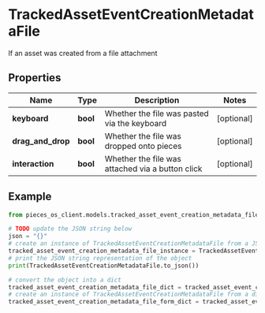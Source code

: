 # TrackedAssetEventCreationMetadataFile

If an asset was created from a file attachment

## Properties

Name | Type | Description | Notes
------------ | ------------- | ------------- | -------------
**keyboard** | **bool** | Whether the file was pasted via the keyboard | [optional] 
**drag_and_drop** | **bool** | Whether the file was dropped onto pieces | [optional] 
**interaction** | **bool** | Whether the file was attached via a button click | [optional] 

## Example

```python
from pieces_os_client.models.tracked_asset_event_creation_metadata_file import TrackedAssetEventCreationMetadataFile

# TODO update the JSON string below
json = "{}"
# create an instance of TrackedAssetEventCreationMetadataFile from a JSON string
tracked_asset_event_creation_metadata_file_instance = TrackedAssetEventCreationMetadataFile.from_json(json)
# print the JSON string representation of the object
print(TrackedAssetEventCreationMetadataFile.to_json())

# convert the object into a dict
tracked_asset_event_creation_metadata_file_dict = tracked_asset_event_creation_metadata_file_instance.to_dict()
# create an instance of TrackedAssetEventCreationMetadataFile from a dict
tracked_asset_event_creation_metadata_file_form_dict = tracked_asset_event_creation_metadata_file.from_dict(tracked_asset_event_creation_metadata_file_dict)
```



